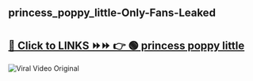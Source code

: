 
 ## princess_poppy_little-Only-Fans-Leaked

# <h2><a href="https://clipsfans.com/princess_poppy_little&ref=git">🔗 Click to LINKS ⏩⏩ 👉 🟢 princess poppy little </a></h2>

<a href="https://clipsfans.com/princess_poppy_little&ref=git" rel="nofollow" data-target="animated-image.originalLink"><img src="https://i.ibb.co.com/xMMVF88/686577567.gif" alt="Viral Video Original" style="max-width: 100%; display: inline-block;" data-target="animated-image.originalImage"></a>
